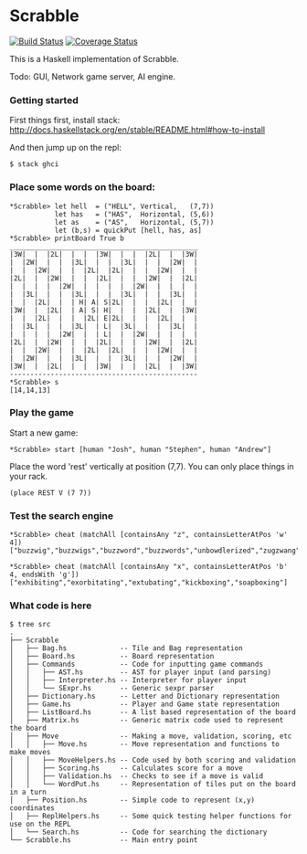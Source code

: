 # Scrabble

[![Build Status](https://travis-ci.org/joshcough/Scrabble.png?branch=master)](https://travis-ci.org/joshcough/Scrabble)
[![Coverage Status](https://coveralls.io/repos/github/joshcough/Scrabble/badge.svg?branch=master)](https://coveralls.io/github/joshcough/Scrabble?branch=master)

This is a Haskell implementation of Scrabble.

Todo: GUI, Network game server, AI engine.

### Getting started

First things first, install stack: http://docs.haskellstack.org/en/stable/README.html#how-to-install

And then jump up on the repl:

    $ stack ghci

### Place some words on the board:

    *Scrabble> let hell  = ("HELL", Vertical,   (7,7))
               let has   = ("HAS",  Horizontal, (5,6))
               let as    = ("AS",   Horizontal, (5,7))
               let (b,s) = quickPut [hell, has, as]
    *Scrabble> printBoard True b
    ______________________________________________
    |3W|  |  |2L|  |  |  |3W|  |  |  |2L|  |  |3W|
    |  |2W|  |  |  |3L|  |  |  |3L|  |  |  |2W|  |
    |  |  |2W|  |  |  |2L|  |2L|  |  |  |2W|  |  |
    |2L|  |  |2W|  |  |  |2L|  |  |  |2W|  |  |2L|
    |  |  |  |  |2W|  |  |  |  |  |2W|  |  |  |  |
    |  |3L|  |  |  |3L|  |  |  |3L|  |  |  |3L|  |
    |  |  |2L|  |  | H| A| S|2L|  |  |  |2L|  |  |
    |3W|  |  |2L|  | A| S| H|  |  |  |2L|  |  |3W|
    |  |  |2L|  |  |  |2L| E|2L|  |  |  |2L|  |  |
    |  |3L|  |  |  |3L|  | L|  |3L|  |  |  |3L|  |
    |  |  |  |  |2W|  |  | L|  |  |2W|  |  |  |  |
    |2L|  |  |2W|  |  |  |2L|  |  |  |2W|  |  |2L|
    |  |  |2W|  |  |  |2L|  |2L|  |  |  |2W|  |  |
    |  |2W|  |  |  |3L|  |  |  |3L|  |  |  |2W|  |
    |3W|  |  |2L|  |  |  |3W|  |  |  |2L|  |  |3W|
    ----------------------------------------------
    *Scrabble> s
    [14,14,13]

### Play the game

Start a new game:

    *Scrabble> start [human "Josh", human "Stephen", human "Andrew"]

Place the word 'rest' vertically at position (7,7). You can only place things in your rack.

    (place REST V (7 7))

### Test the search engine

    *Scrabble> cheat (matchAll [containsAny "z", containsLetterAtPos 'w' 4])
    ["buzzwig","buzzwigs","buzzword","buzzwords","unbowdlerized","zugzwang","zugzwanged","zugzwanging","zugzwangs"]

    *Scrabble> cheat (matchAll [containsAny "x", containsLetterAtPos 'b' 4, endsWith 'g'])
    ["exhibiting","exorbitating","extubating","kickboxing","soapboxing"]

### What code is here

```
$ tree src
.
├── Scrabble
│   ├── Bag.hs             -- Tile and Bag representation
│   ├── Board.hs           -- Board representation
│   ├── Commands           -- Code for inputting game commands
│   │   ├── AST.hs         -- AST for player input (and parsing)
│   │   ├── Interpreter.hs -- Interpreter for player input
│   │   └── SExpr.hs       -- Generic sexpr parser
│   ├── Dictionary.hs      -- Letter and Dictionary representation
│   ├── Game.hs            -- Player and Game state representation
│   ├── ListBoard.hs       -- A list based representation of the board
│   ├── Matrix.hs          -- Generic matrix code used to represent the board
│   ├── Move               -- Making a move, validation, scoring, etc
│   │   ├── Move.hs        -- Move representation and functions to make moves
│   │   ├── MoveHelpers.hs -- Code used by both scoring and validation
│   │   ├── Scoring.hs     -- Calculates score for a move
│   │   ├── Validation.hs  -- Checks to see if a move is valid
│   │   └── WordPut.hs     -- Representation of tiles put on the board in a turn
│   ├── Position.hs        -- Simple code to represent (x,y) coordinates
│   ├── ReplHelpers.hs     -- Some quick testing helper functions for use on the REPL
│   └── Search.hs          -- Code for searching the dictionary
└── Scrabble.hs            -- Main entry point
```

